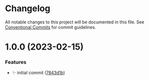# Changelog

All notable changes to this project will be documented in this file. See
[Conventional Commits](https://conventionalcommits.org) for commit guidelines.

# 1.0.0 (2023-02-15)


### Features

* ✨ initial commit ([7843d1b](https://github.com/zelkhor/figma-gradient-to-tailwind-class/commit/7843d1b2e5514f7be8f879693e6c3cea1633f7b2))
